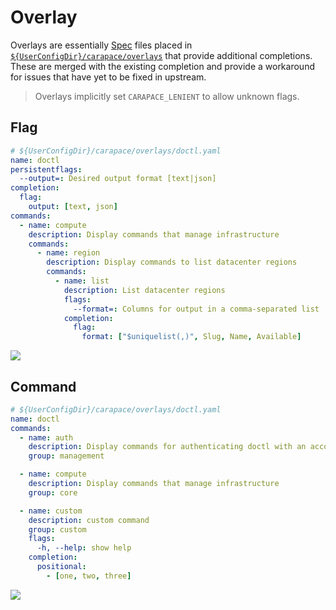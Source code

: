 # Overlay

Overlays are essentially [Spec] files placed in [`${UserConfigDir}/carapace/overlays`] that provide additional completions.
These are merged with the existing completion and provide a workaround for issues that have yet to be fixed in upstream.

> Overlays implicitly set `CARAPACE_LENIENT` to allow unknown flags.

## Flag

```yaml
# ${UserConfigDir}/carapace/overlays/doctl.yaml
name: doctl
persistentflags:
  --output=: Desired output format [text|json]
completion:
  flag:
    output: [text, json]
commands:
  - name: compute
    description: Display commands that manage infrastructure
    commands:
      - name: region
        description: Display commands to list datacenter regions
        commands:
          - name: list
            description: List datacenter regions
            flags:
              --format=: Columns for output in a comma-separated list
            completion:
              flag:
                format: ["$uniquelist(,)", Slug, Name, Available]
```

![](./overlay-flag.cast)

## Command

```yaml
# ${UserConfigDir}/carapace/overlays/doctl.yaml
name: doctl
commands:
  - name: auth
    description: Display commands for authenticating doctl with an account
    group: management

  - name: compute
    description: Display commands that manage infrastructure
    group: core

  - name: custom
    description: custom command
    group: custom
    flags:
      -h, --help: show help
    completion:
      positional:
        - [one, two, three]
```

![](./overlay-command.cast)

[Spec]:./spec.md
[`${UserConfigDir}/carapace/overlays`]:https://pkg.go.dev/os#UserConfigDir
